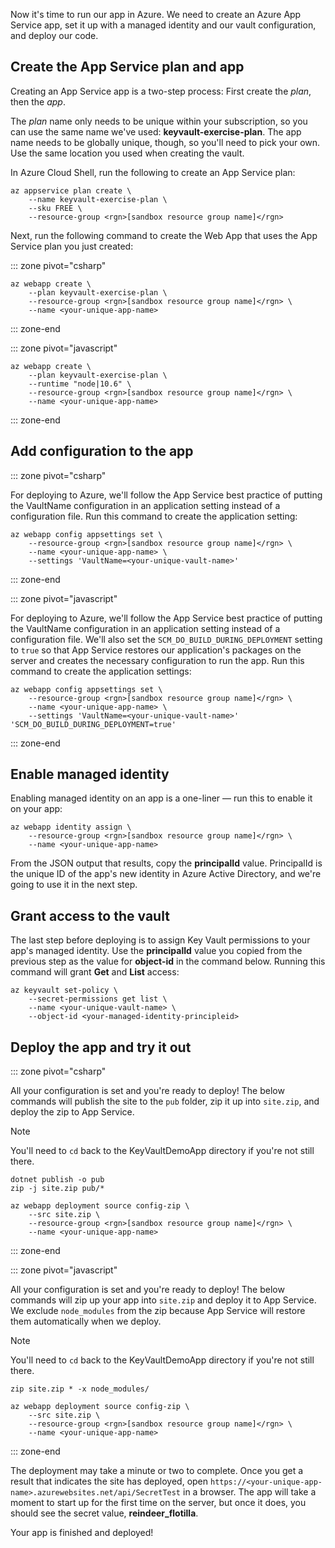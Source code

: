 Now it's time to run our app in Azure. We need to create an Azure App Service app, set it up with a managed identity and our vault configuration, and deploy our code.

## Create the App Service plan and app

Creating an App Service app is a two-step process: First create the *plan*, then the *app*.

The *plan* name only needs to be unique within your subscription, so you can use the same name we've used: **keyvault-exercise-plan**. The app name needs to be globally unique, though, so you'll need to pick your own. Use the same location you used when creating the vault.

In Azure Cloud Shell, run the following to create an App Service plan:

```azurecli
az appservice plan create \
    --name keyvault-exercise-plan \
    --sku FREE \
    --resource-group <rgn>[sandbox resource group name]</rgn>
```

Next, run the following command to create the Web App that uses the App Service plan you just created:

::: zone pivot="csharp"

```azurecli
az webapp create \
    --plan keyvault-exercise-plan \
    --resource-group <rgn>[sandbox resource group name]</rgn> \
    --name <your-unique-app-name>
```

::: zone-end

::: zone pivot="javascript"

```azurecli
az webapp create \
    --plan keyvault-exercise-plan \
    --runtime "node|10.6" \
    --resource-group <rgn>[sandbox resource group name]</rgn> \
    --name <your-unique-app-name>
```

::: zone-end

## Add configuration to the app

::: zone pivot="csharp"

For deploying to Azure, we'll follow the App Service best practice of putting the VaultName configuration in an application setting instead of a configuration file. Run this command to create the application setting:

```azurecli
az webapp config appsettings set \
    --resource-group <rgn>[sandbox resource group name]</rgn> \
    --name <your-unique-app-name> \
    --settings 'VaultName=<your-unique-vault-name>'
```

::: zone-end

::: zone pivot="javascript"

For deploying to Azure, we'll follow the App Service best practice of putting the VaultName configuration in an application setting instead of a configuration file. We'll also set the `SCM_DO_BUILD_DURING_DEPLOYMENT` setting to `true` so that App Service restores our application's packages on the server and creates the necessary configuration to run the app. Run this command to create the application settings:

```azurecli
az webapp config appsettings set \
    --resource-group <rgn>[sandbox resource group name]</rgn> \
    --name <your-unique-app-name> \
    --settings 'VaultName=<your-unique-vault-name>' 'SCM_DO_BUILD_DURING_DEPLOYMENT=true'
```

::: zone-end

## Enable managed identity

Enabling managed identity on an app is a one-liner &mdash; run this to enable it on your app:

```azurecli
az webapp identity assign \
    --resource-group <rgn>[sandbox resource group name]</rgn> \
    --name <your-unique-app-name>
```

From the JSON output that results, copy the **principalId** value. PrincipalId is the unique ID of the app's new identity in Azure Active Directory, and we're going to use it in the next step.

## Grant access to the vault

The last step before deploying is to assign Key Vault permissions to your app's managed identity. Use the **principalId** value you copied from the previous step as the value for **object-id** in the command below. Running this command will grant **Get** and **List** access:

```azurecli
az keyvault set-policy \
    --secret-permissions get list \
    --name <your-unique-vault-name> \
    --object-id <your-managed-identity-principleid>
```

## Deploy the app and try it out

::: zone pivot="csharp"

All your configuration is set and you're ready to deploy! The below commands will publish the site to the `pub` folder, zip it up into `site.zip`, and deploy the zip to App Service.

> [!NOTE]
> You'll need to `cd` back to the KeyVaultDemoApp directory if you're not still there.

```azurecli
dotnet publish -o pub
zip -j site.zip pub/*

az webapp deployment source config-zip \
    --src site.zip \
    --resource-group <rgn>[sandbox resource group name]</rgn> \
    --name <your-unique-app-name>
```

::: zone-end

::: zone pivot="javascript"

All your configuration is set and you're ready to deploy! The below commands will zip up your app into `site.zip` and deploy it to App Service. We exclude `node_modules` from the zip because App Service will restore them automatically when we deploy.

> [!NOTE]
> You'll need to `cd` back to the KeyVaultDemoApp directory if you're not still there.

```azurecli
zip site.zip * -x node_modules/

az webapp deployment source config-zip \
    --src site.zip \
    --resource-group <rgn>[sandbox resource group name]</rgn> \
    --name <your-unique-app-name>
```

::: zone-end

The deployment may take a minute or two to complete. Once you get a result that indicates the site has deployed, open `https://<your-unique-app-name>.azurewebsites.net/api/SecretTest` in a browser. The app will take a moment to start up for the first time on the server, but once it does, you should see the secret value, **reindeer_flotilla**.

Your app is finished and deployed!